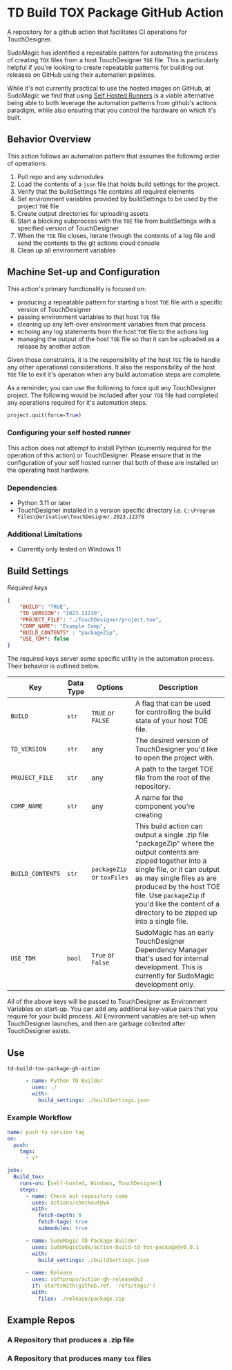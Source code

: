 # TD Build TOX Package GitHub Action

A repository for a github action that facilitates CI operations for TouchDesigner.

SudoMagic has identified a repeatable pattern for automating the process of creating `TOX` files from a host TouchDesigner `TOE` file. This is particularly helpful if you're looking to create repeatable patterns for building out releases on GitHub using their automation pipelines.

While it's not currently practical to use the hosted images on GitHub, at SudoMagic we find that using [Self Hosted Runners](https://docs.github.com/en/actions/hosting-your-own-runners/managing-self-hosted-runners/about-self-hosted-runners) is a viable alternative being able to both leverage the automation patterns from github's actions paradigm, while also ensuring that you control the hardware on which it's built.

## Behavior Overview

This action follows an automation pattern that assumes the following order of operations:

1. Pull repo and any submodules
2. Load the contents of a `json` file that holds build settings for the project.
3. Verify that the buildSettings file contains all required elements
4. Set environment variables provided by buildSettings to be used by the project `TOE` file
5. Create output directories for uploading assets
6. Start a blocking subprocess with the `TOE` file from buildSettings with a specified version of TouchDesigner
7. When the `TOE` file closes, iterate through the contents of a log file and send the contents to the git actions cloud console
8. Clean up all environment variables

## Machine Set-up and Configuration

This action's primary functionality is focused on:
* producing a repeatable pattern for starting a host `TOE` file with a specific version of TouchDesigner
* passing environment variables to that host `TOE` file
* cleaning up any left-over environment variables from that process
* echoing any log statements from the host `TOE` file to the actions log
* managing the output of the host `TOE` file so that it can be uploaded as a release by another action

Given those constraints, it is the responsibility of the host `TOE` file to handle any other operational considerations. It also the responsibility of the host `TOE` file to exit it's operation when any build automation steps are complete. 

As a reminder, you can use the following to force quit any TouchDesigner project. The following would be included after your `TOE` file had completed any operations required for it's automation steps.

```python
project.quit(force=True)
```

### Configuring your self hosted runner

This action does not attempt to install Python (currently required for the operation of this action) or TouchDesigner. Please ensure that in the configuration of your self hosted runner that both of these are installed on the operating host hardware. 


### Dependencies

* Python 3.11 or later
* TouchDesigner installed in a version specific directory i.e. `C:\Program Files\Derivative\TouchDesigner.2023.12370`

### Additional Limitations
* Currently only tested on Windows 11

## Build Settings

_Required keys_
```json
{
    "BUILD": "TRUE",
    "TD_VERSION": "2023.12230",
    "PROJECT_FILE": "./TouchDesigner/project.toe",
    "COMP_NAME": "Example Comp",
    "BUILD_CONTENTS" : "packageZip",
    "USE_TDM": false
}
```


The required keys server some specific utility in the automation process. Their behavior is outlined below.

Key | Data Type | Options | Description |
--- | --- | --- | ---|
`BUILD`             | `str` | `TRUE` or `FALSE` | A flag that can be used for controlling the build state of your host TOE file. 
`TD_VERSION`        | `str` | any               | The desired version of TouchDesigner you'd like to open the project with.
`PROJECT_FILE`      | `str` | any               | A path to the target TOE file from the root of the repository.
`COMP_NAME`         | `str` | any               | A name for the component you're creating 
`BUILD_CONTENTS`    | `str` | `packageZip` or `toxFiles` | This build action can output a single .zip file "packageZip" where the output contents are zipped together into a single file, or it can output as may single files as are produced by the host TOE file. Use `packageZip` if you'd like the content of a directory to be zipped up into a single file.
`USE_TDM`           | `bool` | `True` or `False` | SudoMagic has an early TouchDesigner Dependency Manager that's used for internal development. This is currently for SudoMagic development only.


All of the above keys will be passed to TouchDesigner as Environment Variables on start-up. You can add any additional key-value pairs that you require for your build process. All Environment variables are set-up when TouchDesigner launches, and then are garbage collected after TouchDesigner exists.


## Use

`td-build-tox-package-gh-action`

```yaml
      - name: Python TD Builder
        uses: ./
        with:
          build_settings: ./buildSettings.json
```

### Example Workflow

```yaml
name: push to version tag
on:
  push:
    tags:
      - v*

jobs:
  Build_tox:
    runs-on: [self-hosted, Windows, TouchDesigner]
    steps:
      - name: Check out repository code
        uses: actions/checkout@v4
        with:
          fetch-depth: 0
          fetch-tags: true
          submodules: true 

      - name: SudoMagic TD Package Builder
        uses: SudoMagicCode/action-build-td-tox-package@v0.0.1
        with:
          build_settings: ./buildSettings.json
          
      - name: Release
        uses: softprops/action-gh-release@v2
        if: startsWith(github.ref, 'refs/tags/')
        with:
          files: ./release/package.zip

```


## Example Repos


### A Repository that produces a .zip file


### A Repository that produces many `tox` files
